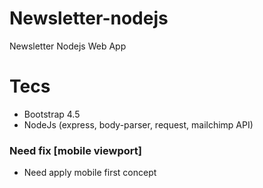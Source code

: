 # Newsletter-nodejs
Newsletter Nodejs Web App

# Tecs
* Bootstrap 4.5
* NodeJs (express, body-parser, request, mailchimp API)

### Need fix [mobile viewport]
* Need apply mobile first concept
